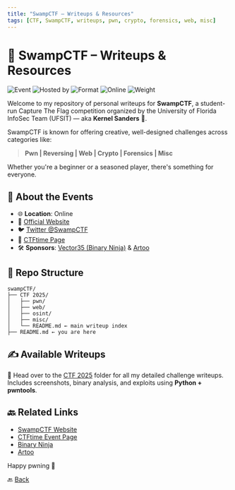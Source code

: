 ```yaml
---
title: "SwampCTF – Writeups & Resources"
tags: [CTF, SwampCTF, writeups, pwn, crypto, forensics, web, misc]
---
```


# 🐊 SwampCTF – Writeups & Resources

![Event](https://img.shields.io/badge/Event-SwampCTF-blue)
![Hosted by](https://img.shields.io/badge/Organized%20by-Kernel%20Sanders-purple)
![Format](https://img.shields.io/badge/Format-Jeopardy-green)
![Online](https://img.shields.io/badge/Platform-Online-lightgrey)
![Weight](https://img.shields.io/badge/CTFtime%20Rating-40.40-blueviolet)

Welcome to my repository of personal writeups for **SwampCTF**, a student-run Capture The Flag competition organized by the University of Florida InfoSec Team (UFSIT) — aka **Kernel Sanders** 🐔.

SwampCTF is known for offering creative, well-designed challenges across categories like:

> **Pwn | Reversing | Web | Crypto | Forensics | Misc**

Whether you're a beginner or a seasoned player, there's something for everyone.

## 📌 About the Events

- 🌐 **Location**: Online  
- 🔗 [Official Website](https://swampctf.com/)  
- 🐦 [Twitter @SwampCTF](https://twitter.com/SwampCTF)  
- 🧠 [CTFtime Page](https://ctftime.org/event/2573)  
- 🛠️ **Sponsors**: [Vector35 (Binary Ninja)](https://binary.ninja/) & [Artoo](https://artoo.love/)

## 📂 Repo Structure

```
swampCTF/
├── CTF 2025/
│   ├── pwn/
│   ├── web/
│   ├── osint/
│   ├── misc/
│   └── README.md ← main writeup index
├── README.md ← you are here
```

## ✍️ Available Writeups

📁 Head over to the [CTF 2025](./CTF%202025/) folder for all my detailed challenge writeups.  
Includes screenshots, binary analysis, and exploits using **Python + pwntools**.

## 🔙 Related Links

- [SwampCTF Website](https://swampctf.com/)
- [CTFtime Event Page](https://ctftime.org/event/2573)
- [Binary Ninja](https://binary.ninja/)
- [Artoo](https://artoo.love/)

Happy pwning 🐊

🔙 [Back](../)
